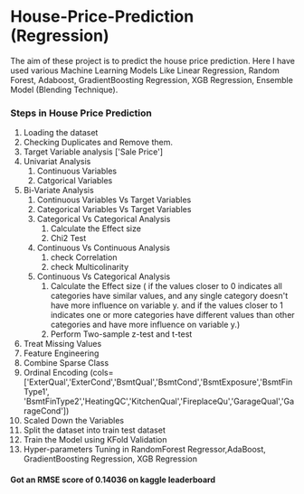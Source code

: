 # House-Price-Prediction (Regression)
The aim of these project is to predict the house price prediction. Here I have used various Machine Learning Models Like Linear Regression, Random Forest, Adaboost, 	GradientBoosting Regression, XGB Regression, Ensemble Model (Blending Technique).

### Steps in House Price Prediction
1. Loading the dataset
2. Checking Duplicates and Remove them.
3. Target Variable analysis ['Sale Price']
4. Univariat Analysis
   1. Continuous Variables
   2. Catgorical Variables
5. Bi-Variate Analysis
   1. Continuous Variables Vs Target Variables
   2. Categorical Variables Vs Target Variables
   3. Categorical Vs Categorical Analysis
      1. Calculate the Effect size
      2. Chi2 Test
   4. Continuous Vs Continuous Analysis
      1. check Correlation
      2. check Multicolinarity
   5. Continuous Vs Categorical Analysis
      1. Calculate the Effect size ( if the values closer to 0 indicates all categories have similar values, and any single category doesn't have more influence on variable y. and if the values closer to 1 indicates one or more categories have different values than other categories and have more influence on variable y.)
      2. Perform Two-sample z-test and t-test
6. Treat Missing Values
7. Feature Engineering
8. Combine Sparse Class
9. Ordinal Encoding (cols=['ExterQual','ExterCond','BsmtQual','BsmtCond','BsmtExposure','BsmtFinType1',
      'BsmtFinType2','HeatingQC','KitchenQual','FireplaceQu','GarageQual','GarageCond'])
10. Scaled Down the Variables
11. Split the dataset into train test dataset
12. Train the Model using KFold Validation
13. Hyper-parameters Tuning in RandomForest Regressor,AdaBoost, GradientBoosting Regression, XGB Regression
#### Got an RMSE score of 0.14036 on kaggle leaderboard
